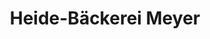 ---
title: "Heide-Bäckerei Meyer"
url: /dannenberg-elbe/heide-baeckerei-meyer-lueneburger-strasse/
shop: Bäckerei
---